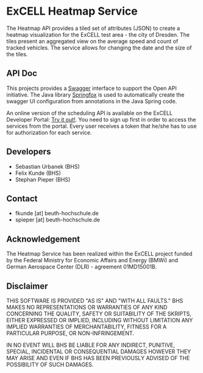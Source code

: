 # ExCELL Heatmap Service

The Heatmap API provides a tiled set of attributes (JSON) to create a heatmap visualization for the ExCELL test area - the city of Dresden. The tiles present an aggregated view on the average speed and count of tracked vehicles. The service allows for changing the date and the size of the tiles.

## API Doc

This projects provides a [Swagger](https://swagger.io/) interface to support the Open API initiative. The Java library [Springfox](http://springfox.github.io/springfox/) is used to automatically create the swagger UI configuration from annotations in the Java Spring code.

An online version of the scheduling API is available on the ExCELL Developer Portal: [Try it out!](https://www.excell-mobility.de/developer/docs.php?service=heatmap_service). You need to sign up first in order to access the services from the portal. Every user receives a token that he/she has to use for authorization for each service.


## Developers

* Sebastian Urbanek (BHS)
* Felix Kunde (BHS)
* Stephan Pieper (BHS)

## Contact

* fkunde [at] beuth-hochschule.de
* spieper [at] beuth-hochschule.de


## Acknowledgement
The Heatmap Service has been realized within the ExCELL project funded by the Federal Ministry for Economic Affairs and Energy (BMWi) and German Aerospace Center (DLR) - agreement 01MD15001B.


## Disclaimer

THIS SOFTWARE IS PROVIDED "AS IS" AND "WITH ALL FAULTS." 
BHS MAKES NO REPRESENTATIONS OR WARRANTIES OF ANY KIND CONCERNING THE 
QUALITY, SAFETY OR SUITABILITY OF THE SKRIPTS, EITHER EXPRESSED OR 
IMPLIED, INCLUDING WITHOUT LIMITATION ANY IMPLIED WARRANTIES OF 
MERCHANTABILITY, FITNESS FOR A PARTICULAR PURPOSE, OR NON-INFRINGEMENT.

IN NO EVENT WILL BHS BE LIABLE FOR ANY INDIRECT, PUNITIVE, SPECIAL, 
INCIDENTAL OR CONSEQUENTIAL DAMAGES HOWEVER THEY MAY ARISE AND EVEN IF 
BHS HAS BEEN PREVIOUSLY ADVISED OF THE POSSIBILITY OF SUCH DAMAGES.
